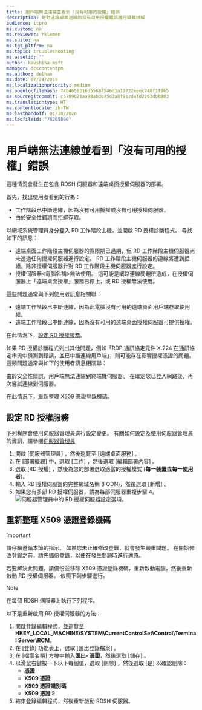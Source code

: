```yaml
---
title: 用戶端無法連線並看到「沒有可用的授權」錯誤
description: 針對遠端桌面連線的沒有可用授權錯誤進行疑難排解
audience: itpro
ms.custom: na
ms.reviewer: rklemen
ms.suite: na
ms.tgt_pltfrm: na
ms.topic: troubleshooting
ms.assetid: ''
author: kaushika-msft
manager: dcscontentpm
ms.author: delhan
ms.date: 07/24/2019
ms.localizationpriority: medium
ms.openlocfilehash: 74b4656216d5568f546d1a13722eeec748f1f9b5
ms.sourcegitcommit: c5709021aa98abd075d7a8f912d4fd2263db8803
ms.translationtype: HT
ms.contentlocale: zh-TW
ms.lasthandoff: 01/18/2020
ms.locfileid: "76265890"
---
```

# <a name="clients-cant-connect-and-see-no-licenses-available-error"></a>用戶端無法連線並看到「沒有可用的授權」錯誤

這種情況會發生在包含 RDSH 伺服器和遠端桌面授權伺服器的部署。

首先，找出使用者看到的行為：

- 工作階段已中斷連線，因為沒有可用授權或沒有可用授權伺服器。
- 由於安全性錯誤而拒絕存取。

以網域系統管理員身分登入 RD 工作階段主機，並開啟 RD 授權診斷程式。 尋找如下的訊息：

  - 遠端桌面工作階段主機伺服器的寬限期已過期，但 RD 工作階段主機伺服器尚未透過任何授權伺服器進行設定。 RD 工作階段主機伺服器的連線將遭到拒絕，除非授權伺服器針對 RD 工作階段主機伺服器進行設定。
  - 授權伺服器\<電腦名稱\>無法使用。 這可能是網路連線問題所造成，在授權伺服器上「遠端桌面授權」服務已停止，或 RD 授權無法使用。

這些問題通常與下列使用者訊息相關聯：

  - 遠端工作階段已中斷連線，因為此電腦沒有可用的遠端桌面用戶端存取使用權。
  - 遠端工作階段已中斷連線，因為沒有可用的遠端桌面授權伺服器可提供授權。

在此情況下，[設定 RD 授權服務](#configure-the-rd-licensing-service)。

如果 RD 授權診斷程式列出其他問題，例如「RDP 通訊協定元件 X.224 在通訊協定串流中偵測到錯誤，並已中斷連線用戶端」，則可能存在影響授權憑證的問題。 這類問題通常與如下的使用者訊息相關聯：

由於安全性錯誤，用戶端無法連線到終端機伺服器。 在確定您已登入網路後，再次嘗試連線到伺服器。

在此情況下，[重新整理 X509 憑證登錄機碼](#refresh-the-x509-certificate-registry-keys)。

## <a name="configure-the-rd-licensing-service"></a>設定 RD 授權服務

下列程序會使用伺服器管理員進行設定變更。 有關如何設定及使用伺服器管理員的資訊，請參閱[伺服器管理員](../../../administration/server-manager/server-manager.md)

1. 開啟 [伺服器管理員]  ，然後巡覽至 [遠端桌面服務]  。
2. 在 [部署概觀]  中，選取 [工作]  ，然後選取 [編輯部署內容]  。
3. 選取 [RD 授權]  ，然後為您的部署選取適當的授權模式 (**每一裝置**或**每一使用者**)。
4. 輸入 RD 授權伺服器的完整網域名稱 (FQDN)，然後選取 [新增]  。
5. 如果您有多部 RD 授權伺服器，請為每部伺服器重複步驟 4。 
    ![伺服器管理員中的 RD 授權伺服器設定選項。](../media/troubleshoot-remote-desktop-connections/RDLicensing_Configure.png)

## <a name="refresh-the-x509-certificate-registry-keys"></a>重新整理 X509 憑證登錄機碼

> [!IMPORTANT]  
> 請仔細遵循本節的指示。 如果您未正確修改登錄，就會發生嚴重問題。 在開始修改登錄之前，請先[備份登錄](https://support.microsoft.com/help/322756)，以便在發生問題時進行還原。

若要解決此問題，請備份並移除 X509 憑證登錄機碼，重新啟動電腦，然後重新啟動 RD 授權伺服器。 依照下列步驟進行。

> [!NOTE]
> 在每個 RDSH 伺服器上執行下列程序。

以下是重新啟用 RD 授權伺服器的方法：

1. 開啟登錄編輯程式，並巡覽至 **HKEY\_LOCAL\_MACHINE\\SYSTEM\\CurrentControlSet\\Control\\Terminal Server\\RCM**。
2. 在 [登錄] 功能表上，選取 [匯出登錄檔案]  。
3. 在 [檔案名稱]  方塊中輸入**匯出- 憑證**，然後選取 [儲存]  。
4. 以滑鼠右鍵按一下以下每個值，選取 [刪除]  ，然後選取 [是]  以確認刪除：  
      - **憑證**
      - **X509 憑證**
      - **X509 憑證識別碼**
      - **X509 憑證 2**
5. 結束登錄編輯程式，然後重新啟動 RDSH 伺服器。